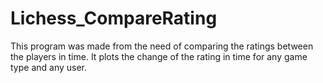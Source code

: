 # Lichess_CompareRating

This program was made from the need of comparing the ratings between the players in time. It plots the change of the rating in time for any game type and any user.
